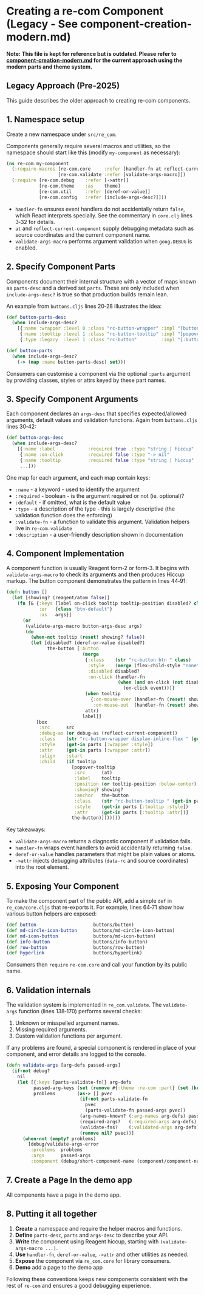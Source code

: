 # Creating a re-com Component (Legacy - See component-creation-modern.md)

**Note: This file is kept for reference but is outdated. Please refer to [component-creation-modern.md](./component-creation-modern.md) for the current approach using the modern parts and theme system.**

## Legacy Approach (Pre-2025)

This guide describes the older approach to creating re-com components. 

## 1. Namespace setup

Create a new namespace under `src/re_com`.  

Components generally require several macros and utilities, so the namespace should start like this (modify `my-component` as necessary):

```clojure
(ns re-com.my-component
  (:require-macros [re-com.core     :refer [handler-fn at reflect-current-component]]
                   [re-com.validate :refer [validate-args-macro]])
  (:require [re-com.debug    :refer [->attr]]
            [re-com.theme    :as    theme]
            [re-com.util     :refer [deref-or-value]]
            [re-com.config   :refer [include-args-desc?]]))
```

* `handler-fn` ensures event handlers do not accidentally return `false`, which React interprets specially.  See the commentary in `core.clj` lines 3‑32 for details.
* `at` and `reflect-current-component` supply debugging metadata such as source coordinates and the current component name.
* `validate-args-macro` performs argument validation when `goog.DEBUG` is enabled.

## 2. Specify Component Parts 

Components document their internal structure with a vector of maps known as `parts-desc` and a derived set `parts`.  These are only included when `include-args-desc?` is true so that production builds remain lean.

An example from `buttons.cljs` lines 20‑28 illustrates the idea:

```clojure
(def button-parts-desc
  (when include-args-desc?
    [{:name :wrapper :level 0 :class "rc-button-wrapper" :impl "[button]" :notes "Outer wrapper of the button, tooltip (if any), everything."}
     {:name :tooltip :level 1 :class "rc-button-tooltip" :impl "[popover-tooltip]" :notes "Tooltip, if enabled."}
     {:type :legacy  :level 1 :class "rc-button"         :impl "[:button]"         :notes "The actual button."}]))

(def button-parts
  (when include-args-desc?
    (-> (map :name button-parts-desc) set)))
```

Consumers can customise a component via the optional `:parts` argument by providing classes, styles or attrs keyed by these part names.

## 3. Specify Component Arguments

Each component declares an `args-desc` that specifies expected/allowed arguments, default values and validation functions.  Again from `buttons.cljs` lines 30‑42:

```clojure
(def button-args-desc
  (when include-args-desc?
    [{:name :label            :required true  :type "string | hiccup" :validate-fn string-or-hiccup?     :description "label for the button"}
     {:name :on-click         :required false :type "-> nil"          :validate-fn fn?                   :description "called when the button is clicked"}
     {:name :tooltip          :required false :type "string | hiccup" :validate-fn string-or-hiccup?     :description "what to show in the tooltip"}
     ...]))
```

One map for each argument, and each map contain keys:
  - `:name` - a keyword - used to identify the argument
  - `:required` - boolean - is the argument required or not (ie. optional)?
  - `:default` - if omitted, what is the default value
  - `:type` - a description of the type - this is largely descriptive (the validation function does the enforcing)
  - `:validate-fn` - a function to validate this argument. Validation helpers live in `re-com.validate` 
  - `:description` - a user-friendly description shown in documentation 


## 4. Component Implementation

A component function is usually Reagent form‑2 or form‑3.  It begins with `validate-args-macro` to check its arguments and then produces Hiccup markup.  The button component demonstrates the pattern in lines 44‑91:

```clojure
(defn button []
  (let [showing? (reagent/atom false)]
    (fn [& {:keys [label on-click tooltip tooltip-position disabled? class style attr parts src debug-as]
            :or   {class "btn-default"}
            :as   args}]
      (or
       (validate-args-macro button-args-desc args)
       (do
         (when-not tooltip (reset! showing? false))
         (let [disabled? (deref-or-value disabled?)
               the-button [:button
                            (merge
                             {:class    (str "rc-button btn " class)
                              :style    (merge (flex-child-style "none") style)
                              :disabled disabled?
                              :on-click (handler-fn
                                         (when (and on-click (not disabled?))
                                           (on-click event)))}
                             (when tooltip
                               {:on-mouse-over (handler-fn (reset! showing? true))
                                :on-mouse-out  (handler-fn (reset! showing? false))})
                             attr)
                            label]]
           [box
            :src      src
            :debug-as (or debug-as (reflect-current-component))
            :class    (str "rc-button-wrapper display-inline-flex " (get-in parts [:wrapper :class]))
            :style    (get-in parts [:wrapper :style])
            :attr     (get-in parts [:wrapper :attr])
            :align    :start
            :child    (if tooltip
                        [popover-tooltip
                         :src      (at)
                         :label    tooltip
                         :position (or tooltip-position :below-center)
                         :showing? showing?
                         :anchor   the-button
                         :class    (str "rc-button-tooltip " (get-in parts [:tooltip :class]))
                         :style    (get-in parts [:tooltip :style])
                         :attr     (get-in parts [:tooltip :attr])]
                        the-button)]))))))
```

Key takeaways:

* `validate-args-macro` returns a diagnostic component if validation fails.
* `handler-fn` wraps event handlers to avoid accidentally returning `false`.
* `deref-or-value` handles parameters that might be plain values or atoms.
* `->attr` injects debugging attributes (`data-rc` and source coordinates) into the root element.

## 5. Exposing Your Component

To make the component part of the public API, add a simple `def` in `re_com/core.cljs` that re-exports it.  For example, lines 64‑71 show how various button helpers are exposed:

```clojure
(def button                     buttons/button)
(def md-circle-icon-button      buttons/md-circle-icon-button)
(def md-icon-button             buttons/md-icon-button)
(def info-button                buttons/info-button)
(def row-button                 buttons/row-button)
(def hyperlink                  buttons/hyperlink)
```

Consumers then `require` `re-com.core` and call your function by its public name.

## 6. Validation internals

The validation system is implemented in `re_com.validate`.  The `validate-args` function (lines 138‑170) performs several checks:

1. Unknown or misspelled argument names.
2. Missing required arguments.
3. Custom validation functions per argument.

If any problems are found, a special component is rendered in place of your component, and error details are logged to the console.

```clojure
(defn validate-args [arg-defs passed-args]
  (if-not debug?
    nil
    (let [{:keys [parts-validate-fn]} arg-defs
          passed-arg-keys (set (remove #{:theme :re-com :part} (set (keys passed-args))))
          problems        (as-> [] pvec
                           (if-not parts-validate-fn
                             pvec
                             (parts-validate-fn passed-args pvec))
                           (arg-names-known? (:arg-names arg-defs) passed-arg-keys pvec)
                           (required-args?   (:required-args arg-defs) passed-arg-keys pvec)
                           (validate-fns?    (:validated-args arg-defs) passed-args pvec)
                           (remove nil? pvec))]
      (when-not (empty? problems)
        [debug/validate-args-error
         :problems  problems
         :args      passed-args
         :component (debug/short-component-name (component/component-name (reagent/current-component)))]))))
```

## 7. Create a Page In the demo app 

All compenents have a page in the demo app.   


## 8. Putting it all together

1. **Create** a namespace and require the helper macros and functions.
2. **Define** `parts-desc`, `parts` and `args-desc` to describe your API.
3. **Write** the component using Reagent hiccup, starting with `(validate-args-macro ...)`.
4. **Use** `handler-fn`, `deref-or-value`, `->attr` and other utilities as needed.
5. **Expose** the component via `re_com.core` for library consumers.
6. **Demo** add a page to the demo app

Following these conventions keeps new components consistent with the rest of `re-com` and ensures a good debugging experience.
